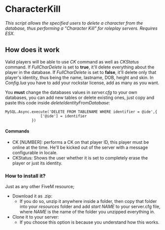 # CharacterKill
###### _This script allows the specified users to delete a character from the database, thus performing a "Character Kill" for roleplay servers. Requires ESX._

## How does it work

Valid players will be able to use _CK_ command as well as _CKStatus_ command.
If _FullCharDelete_ is set to **true**, it'll delete everything about the player in the database.
If _FullCharDelete_ is set to **false**, it'll delete only that player's identity, thus being the name, lastname, DOB, height and skin.
In _Config.lua_ you have to add your rockstar license, add as many as you want.

You **must** change the databases values in _server.cfg_ to your own databases, you can add new tables or delete existing ones, just copy and paste this code inside _deleteIdentityFromDatabase_:

```            
MySQL.Async.execute('DELETE FROM TABLENAME WHERE identifier = @ide',{
                ['@ide'] = identifier
            })
```
#### Commands
- CK [NUMBER]: performs a CK on that player ID, this player must be online at the time. He'll be kicked out of the server with a message configurable in locale.
- CKStatus: Shows the user whether it is set to completely erase the player or just its identity.

### How to install it?

Just as any other FiveM resource;
- Download it as .zip: 
    - If you do so, unzip it anywhere inside a folder, then copy that folder into your _resources_ folder and add _start NAME_ to your server.cfg file, where _NAME_ is the name of the folder you unzipped everything in.
- Clone it to your server: 
    - If you choose this option is because you understand how this works.
